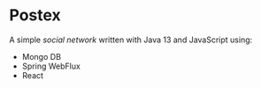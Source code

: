 # Postex
A simple *social network* written with Java 13 and JavaScript using:
- Mongo DB
- Spring WebFlux
- React
